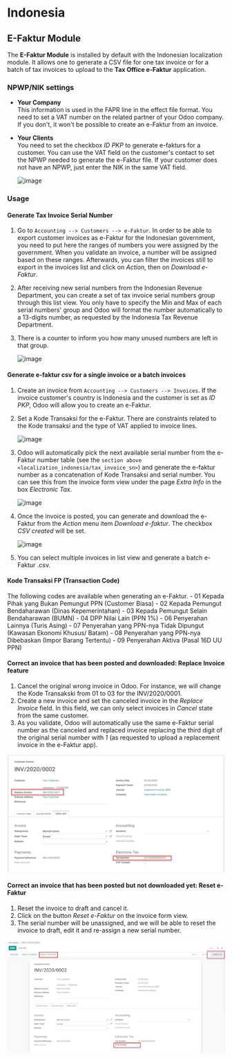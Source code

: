 # Indonesia

## E-Faktur Module

The **E-Faktur Module** is installed by default with the Indonesian
localization module. It allows one to generate a CSV file for one tax
invoice or for a batch of tax invoices to upload to the **Tax Office
e-Faktur** application.

### NPWP/NIK settings

- **Your Company**  
  This information is used in the FAPR line in the effect file format.
  You need to set a VAT number on the related partner of your Odoo
  company. If you don't, it won't be possible to create an e-Faktur from
  an invoice.

- **Your Clients**  
  You need to set the checkbox *ID PKP* to generate e-fakturs for a
  customer. You can use the VAT field on the customer's contact to set
  the NPWP needed to generate the e-Faktur file. If your customer does
  not have an NPWP, just enter the NIK in the same VAT field.

  <img src="indonesia/indonesia-partner-nik.png" class="align-center"
  alt="image" />

### Usage

#### Generate Tax Invoice Serial Number

1.  Go to `Accounting --> Customers --> e-Faktur`. In order to be able
    to export customer invoices as e-Faktur for the Indonesian
    government, you need to put here the ranges of numbers you were
    assigned by the government. When you validate an invoice, a number
    will be assigned based on these ranges. Afterwards, you can filter
    the invoices still to export in the invoices list and click on
    *Action*, then on *Download e-Faktur*.

2.  After receiving new serial numbers from the Indonesian Revenue
    Department, you can create a set of tax invoice serial numbers group
    through this list view. You only have to specify the Min and Max of
    each serial numbers' group and Odoo will format the number
    automatically to a 13-digits number, as requested by the Indonesia
    Tax Revenue Department.

3.  There is a counter to inform you how many unused numbers are left in
    that group.

    <img src="indonesia/indonesia-sn-count.png" class="align-center"
    alt="image" />

#### Generate e-faktur csv for a single invoice or a batch invoices

1.  Create an invoice from `Accounting --> Customers --> Invoices`. If
    the invoice customer's country is Indonesia and the customer is set
    as *ID PKP*, Odoo will allow you to create an e-Faktur.

2.  Set a Kode Transaksi for the e-Faktur. There are constraints related
    to the Kode transaksi and the type of VAT applied to invoice lines.

    <img src="indonesia/indonesia-kode-transaksi.png" class="align-center"
    alt="image" />

3.  Odoo will automatically pick the next available serial number from
    the e-Faktur number table (see the
    `section above <localization_indonesia/tax_invoice_sn>`) and
    generate the e-faktur number as a concatenation of Kode Transaksi
    and serial number. You can see this from the invoice form view under
    the page *Extra Info* in the box *Electronic Tax*.

    <img src="indonesia/indonesia-e-faktur-sn.png" class="align-center"
    alt="image" />

4.  Once the invoice is posted, you can generate and download the
    e-Faktur from the *Action* menu item *Download e-faktur*. The
    checkbox *CSV created* will be set.

    <img src="indonesia/indonesia-csv-created.png" class="align-center"
    alt="image" />

5.  You can select multiple invoices in list view and generate a batch
    e-Faktur .csv.

#### Kode Transaksi FP (Transaction Code)

The following codes are available when generating an e-Faktur. - 01
Kepada Pihak yang Bukan Pemungut PPN (Customer Biasa) - 02 Kepada
Pemungut Bendaharawan (Dinas Kepemerintahan) - 03 Kepada Pemungut Selain
Bendaharawan (BUMN) - 04 DPP Nilai Lain (PPN 1%) - 06 Penyerahan Lainnya
(Turis Asing) - 07 Penyerahan yang PPN-nya Tidak Dipungut (Kawasan
Ekonomi Khusus/ Batam) - 08 Penyerahan yang PPN-nya Dibebaskan (Impor
Barang Tertentu) - 09 Penyerahan Aktiva (Pasal 16D UU PPN)

#### Correct an invoice that has been posted and downloaded: Replace Invoice feature

1.  Cancel the original wrong invoice in Odoo. For instance, we will
    change the Kode Transakski from 01 to 03 for the INV/2020/0001.
2.  Create a new invoice and set the canceled invoice in the *Replace
    Invoice* field. In this field, we can only select invoices in
    *Cancel* state from the same customer.
3.  As you validate, Odoo will automatically use the same e-Faktur
    serial number as the canceled and replaced invoice replacing the
    third digit of the original serial number with *1* (as requested to
    upload a replacement invoice in the e-Faktur app).

<img src="indonesia/indonesia-replace-invoice.png" class="align-center"
alt="image" />

#### Correct an invoice that has been posted but not downloaded yet: Reset e-Faktur

1.  Reset the invoice to draft and cancel it.
2.  Click on the button *Reset e-Faktur* on the invoice form view.
3.  The serial number will be unassigned, and we will be able to reset
    the invoice to draft, edit it and re-assign a new serial number.

<img src="indonesia/indonesia-e-faktur-reset.png" class="align-center"
alt="image" />
